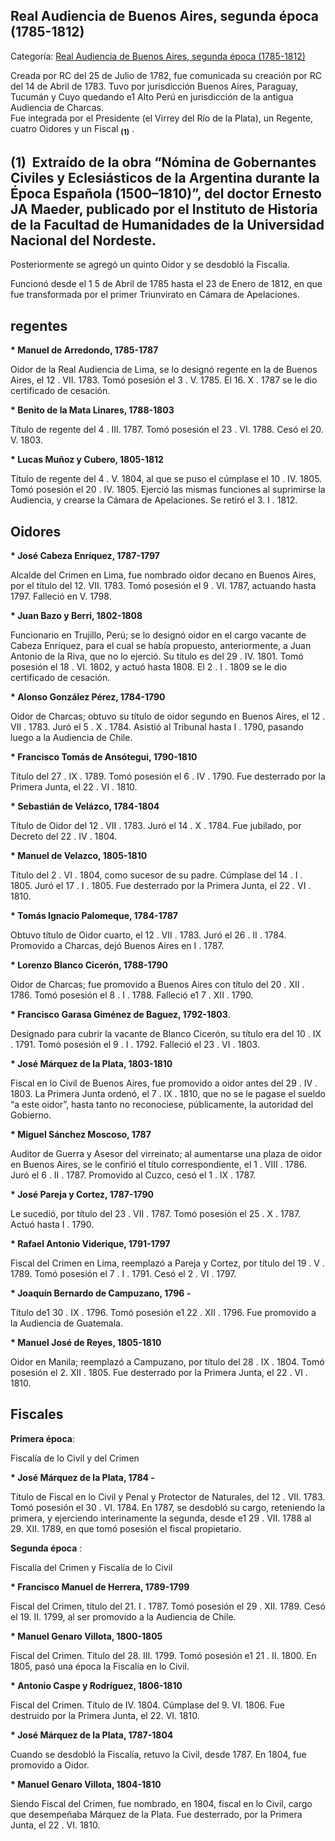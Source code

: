## Real Audiencia de Buenos Aires, segunda época (1785-1812)

Categoría: [Real Audiencia de Buenos Aires, segunda época (1785-1812)](http://descubrircorrientes.com.ar/2012/index.php/3036-cronologias/cronologias-del-periodo-colonial/funcionarios-judiciales-coloniales/real-audiencia-de-buenos-aires-segunda-epoca-1785-1812)

Creada por RC del 25 de Julio de 1782, fue comunicada su creación por RC del 14 de Abril de 1783. Tuvo por jurisdicción Buenos Aires, Paraguay, Tucumán y Cuyo quedando e1 Alto Perú en jurisdicción de la antigua Audiencia de Charcas.  
Fue integrada por el Presidente (el Virrey del Río de la Plata), un Regente, cuatro Oidores y un Fiscal <sub><strong><span><span>(1)</span></span></strong></sub> .

## **(1)**  Extraído de la obra “Nómina de Gobernantes Civiles y Eclesiásticos de la Argentina durante la Época Española (1500–1810)”, del doctor Ernesto JA Maeder, publicado por el Instituto de Historia de la Facultad de Humanidades de la Universidad Nacional del Nordeste.

Posteriormente se agregó un quinto Oidor y se desdobló la Fiscalía.

Funcionó desde el 1 5 de Abril de 1785 hasta el 23 de Enero de 1812, en que fue transformada por el primer Triunvirato en Cámara de Apelaciones.

## **regentes**

**\* Manuel de Arredondo, 1785-1787**

Oidor de la Real Audiencia de Lima, se lo designó regente en la de Buenos Aires, el 12 . VII. 1783\. Tomó posesión el 3 . V. 1785\. El 16. X . 1787 se le dio certificado de cesación.

**\* Benito de la Mata Linares, 1788-1803**  

Título de regente del 4 . III. 1787\. Tomó posesión el 23 . VI. 1788\. Cesó el 20. V. 1803.

**\* Lucas Muñoz y Cubero, 1805-1812**  

Título de regente del 4 . V. 1804, al que se puso el cúmplase el 10 . IV. 1805\. Tomó posesión el 20 . IV. 1805\. Ejerció las mismas funciones al suprimirse la Audiencia, y crearse la Cámara de Apelaciones. Se retiró el 3. I . 1812.

## **Oidores**

**\* José Cabeza Enríquez, 1787-1797**

Alcalde del Crimen en Lima, fue nombrado oidor decano en Buenos Aires, por el título del 12. VII. 1783\. Tomó posesión el 9 . VI. 1787, actuando hasta 1797. Falleció en V. 1798.

**\* Juan Bazo y Berri, 1802-1808**  

Funcionario en Trujillo, Perú; se lo designó oidor en el cargo vacante de Cabeza Enríquez, para el cual se había propuesto, anteriormente, a Juan Antonio de la Riva, que no lo ejerció. Su título es del 29 . IV. 1801\. Tomó posesión el 18 . VI. 1802, y actuó hasta 1808. El 2 . I . 1809 se le dio certificado de cesación.

**\* Alonso González Pérez, 1784-1790**  

Oidor de Charcas; obtuvo su título de oidor segundo en Buenos Aires, el 12 . VII . 1783. Juró el 5 . X . 1784. Asistió al Tribunal hasta I . 1790, pasando luego a la Audiencia de Chile.

**\* Francisco Tomás de Ansótegui, 1790-1810**  

Título del 27 . IX . 1789. Tomó posesión el 6 . IV . 1790. Fue desterrado por la Primera Junta, el 22 . VI . 1810.

**\* Sebastián de Velázco, 1784-1804**  

Título de Oidor del 12 . VII . 1783. Juró el 14 . X . 1784. Fue jubilado, por Decreto del 22 . IV . 1804.

**\* Manuel de Velazco, 1805-1810**  

Título del 2 . VI . 1804, como sucesor de su padre. Cúmplase del 14 . I . 1805. Juró el 17 . I . 1805. Fue desterrado por la Primera Junta, el 22 . VI . 1810.

**\* Tomás Ignacio Palomeque, 1784-1787**  

Obtuvo título de Oidor cuarto, el 12 . VII . 1783. Juró el 26 . II . 1784. Promovido a Charcas, dejó Buenos Aires en I . 1787.

**\* Lorenzo Blanco Cicerón, 1788-1790**  

Oidor de Charcas; fue promovido a Buenos Aires con título del 20 . XII . 1786. Tomó posesión el 8 . I . 1788. Falleció e1 7 . XII . 1790.

**\* Francisco Garasa Giménez de Baguez, 1792-1803**.

Designado para cubrir la vacante de Blanco Cicerón, su título era del 10 . IX . 1791. Tomó posesión el 9 . I . 1792. Falleció el 23 . VI . 1803.

**\* José Márquez de la Plata, 1803-1810**  

Fiscal en lo Civil de Buenos Aires, fue promovido a oidor antes del 29 . IV . 1803. La Primera Junta ordenó, el 7 . IX . 1810, que no se le pagase el sueldo “a este oidor”, hasta tanto no reconociese, públicamente, la autoridad del Gobierno.

**\* Miguel Sánchez Moscoso, 1787**  

Auditor de Guerra y Asesor del virreinato; al aumentarse una plaza de oidor en Buenos Aires, se le confirió el título correspondiente, el 1 . VIII . 1786. Juró el 6 . II . 1787. Promovido al Cuzco, cesó el 1 . IX . 1787.

**\* José Pareja y Cortez, 1787-1790**  

Le sucedió, por título del 23 . VII . 1787. Tomó posesión el 25 . X . 1787. Actuó hasta I . 1790.

**\* Rafael Antonio Viderique, 1791-1797**  

Fiscal del Crimen en Lima, reemplazó a Pareja y Cortez, por título del 19 . V . 1789. Tomó posesión el 7 . I . 1791. Cesó el 2 . VI . 1797.

**\* Joaquín Bernardo de Campuzano, 1796 -**

Título de1 30 . IX . 1796. Tomó posesión e1 22 . XII . 1796. Fue promovido a la Audiencia de Guatemala.

**\* Manuel José de Reyes, 1805-1810**  

Oidor en Manila; reemplazó a Campuzano, por título del 28 . IX . 1804. Tomó posesión el 2. XII . 1805. Fue desterrado por la Primera Junta, el 22 . VI . 1810.

## **Fiscales**

**Primera época**:

Fiscalía de lo Civil y del Crimen

**\* José Márquez de la Plata, 1784 -**

Título de Fiscal en lo Civil y Penal y Protector de Naturales, del 12 . VII. 1783\. Tomó posesión el 30 . VI. 1784\. En 1787, se desdobló su cargo, reteniendo la primera, y ejerciendo interinamente la segunda, desde e1 29 . VII. 1788 al 29. XII. 1789, en que tomó posesión el fiscal propietario.

**Segunda época** :

Fiscalía del Crimen y Fiscalía de lo Civil

**\* Francisco Manuel de Herrera, 1789-1799**  

Fiscal del Crimen, título del 21. I . 1787\. Tomó posesión el 29 . XII. 1789\. Cesó el 19. II. 1799, al ser promovido a la Audiencia de Chile.

**\* Manuel Genaro Villota, 1800-1805**  

Fiscal del Crimen. Título del 28. III. 1799\. Tomó posesión e1 21 . II. 1800\. En 1805, pasó una época la Fiscalía en lo Civil.

**\* Antonio Caspe y Rodríguez, 1806-1810**  

Fiscal del Crimen. Título de IV. 1804\. Cúmplase del 9. VI. 1806\. Fue destruido por la Primera Junta, el 22. VI. 1810.

**\* José Márquez de la Plata, 1787-1804**  

Cuando se desdobló la Fiscalía, retuvo la Civil, desde 1787. En 1804, fue promovido a Oidor.

**\* Manuel Genaro Villota, 1804-1810**  

Siendo Fiscal del Crimen, fue nombrado, en 1804, fiscal en lo Civil, cargo que desempeñaba Márquez de la Plata. Fue desterrado, por la Primera Junta, el 22 . VI. 1810.